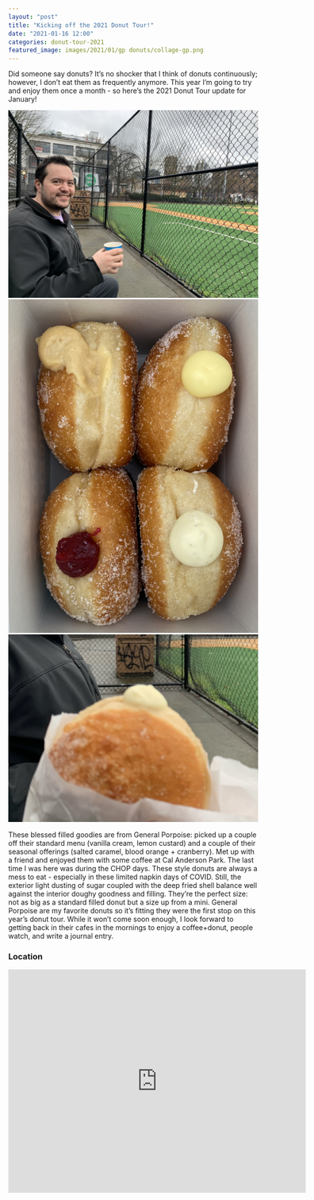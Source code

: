 ```yaml
---
layout: "post"
title: "Kicking off the 2021 Donut Tour!"
date: "2021-01-16 12:00"
categories: donut-tour-2021
featured_image: images/2021/01/gp donuts/collage-gp.png
---
```


Did someone say donuts? It’s no shocker that I think of donuts continuously; however, I don’t eat them as frequently anymore. This year I’m going to try and enjoy them once a month - so here’s the 2021 Donut Tour update for January!

<div class="gallery" data-columns="3">
  <img src="/images/2021/01/gp donuts/IMG_4978.JPG">
  <img src="/images/2021/01/gp donuts/IMG_4953.jpeg">
  <img src="/images/2021/01/gp donuts/IMG_4979.JPG">
</div>

These blessed filled goodies are from General Porpoise: picked up a couple off their standard menu (vanilla cream, lemon custard) and a couple of their seasonal offerings (salted caramel, blood orange + cranberry). Met up with a friend and enjoyed them with some coffee at Cal Anderson Park. The last time I was here was during the CHOP days.
These style donuts are always a mess to eat - especially in these limited napkin days of COVID.  Still, the exterior light dusting of sugar coupled with the deep fried shell balance well against the interior doughy goodness and filling. They’re the perfect size: not as big as a standard filled donut but a size up from a mini.
General Porpoise are my favorite donuts so it’s fitting they were the first stop on this year’s donut tour. While it won’t come soon enough, I look forward to getting back in their cafes in the mornings to enjoy a coffee+donut, people watch, and write a journal entry.

### Location
<div class="map-responsive">

<iframe src="https://www.google.com/maps/embed?pb=!1m18!1m12!1m3!1d10758.691829446076!2d-122.32751365836714!3d47.613048566959854!2m3!1f0!2f0!3f0!3m2!1i1024!2i768!4f13.1!3m3!1m2!1s0x54906acc220090d5%3A0x9744e5f965c85fc2!2sGeneral%20Porpoise!5e0!3m2!1sen!2sus!4v1628994426921!5m2!1sen!2sus" width="600" height="450" style="border:0;" allowfullscreen="" loading="lazy"></iframe>

</div>